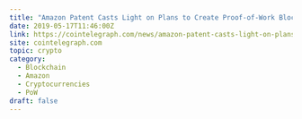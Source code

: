 ```yaml
---
title: "Amazon Patent Casts Light on Plans to Create Proof-of-Work Blockchain Analog"
date: 2019-05-17T11:46:00Z
link: https://cointelegraph.com/news/amazon-patent-casts-light-on-plans-to-create-proof-of-work-blockchain-analog?utm_medium=RSS&utm_source=hune
site: cointelegraph.com
topic: crypto
category:
  - Blockchain
  - Amazon
  - Cryptocurrencies
  - PoW
draft: false
---
```

